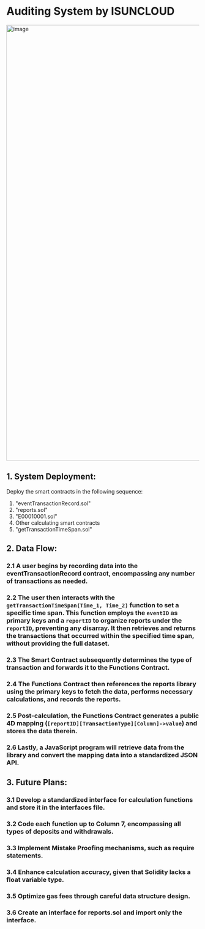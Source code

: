 # Auditing System by ISUNCLOUD


<img width="1140" alt="image" src="https://github.com/CAFECA-IO/auditing_system/assets/59311328/727fbf2d-bcf9-4e96-90d4-b2313037e7c4">


## 1. System Deployment:

Deploy the smart contracts in the following sequence: 

1. "eventTransactionRecord.sol"
2. "reports.sol"
3. "E00010001.sol"
4. Other calculating smart contracts
5. "getTransactionTimeSpan.sol"

## 2. Data Flow:

### 2.1 A user begins by recording data into the eventTransactionRecord contract, encompassing any number of transactions as needed.

### 2.2 The user then interacts with the `getTransactionTimeSpan(Time_1, Time_2)` function to set a specific time span. This function employs the `eventID` as primary keys and a `reportID` to organize reports under the `reportID`, preventing any disarray. It then retrieves and returns the transactions that occurred within the specified time span, without providing the full dataset.

### 2.3 The Smart Contract subsequently determines the type of transaction and forwards it to the Functions Contract.

### 2.4 The Functions Contract then references the reports library using the primary keys to fetch the data, performs necessary calculations, and records the reports.

### 2.5 Post-calculation, the Functions Contract generates a public 4D mapping (`[reportID][TransactionType][Column]->value`) and stores the data therein.

### 2.6 Lastly, a JavaScript program will retrieve data from the library and convert the mapping data into a standardized JSON API.

## 3. Future Plans:

### 3.1 Develop a standardized interface for calculation functions and store it in the interfaces file.

### 3.2 Code each function up to Column 7, encompassing all types of deposits and withdrawals.

### 3.3 Implement Mistake Proofing mechanisms, such as require statements.

### 3.4 Enhance calculation accuracy, given that Solidity lacks a float variable type.

### 3.5 Optimize gas fees through careful data structure design.

### 3.6 Create an interface for reports.sol and import only the interface.
